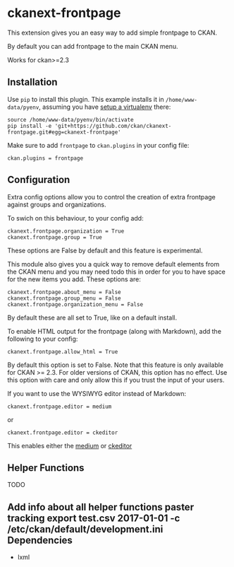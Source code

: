 ckanext-frontpage
=============

This extension gives you an easy way to add simple frontpage to CKAN.

By default you can add frontpage to the main CKAN menu.

Works for ckan>=2.3

## Installation

Use `pip` to install this plugin. This example installs it in `/home/www-data/pyenv`, assuming you have [setup a virtualenv](http://docs.ckan.org/en/latest/maintaining/installing/install-from-source.html#install-ckan-into-a-python-virtual-environment) there:

```
source /home/www-data/pyenv/bin/activate
pip install -e 'git+https://github.com/ckan/ckanext-frontpage.git#egg=ckanext-frontpage'
```

Make sure to add `frontpage` to `ckan.plugins` in your config file:

```
ckan.plugins = frontpage
```

## Configuration


Extra config options allow you to control the creation of extra frontpage against groups and organizations.

To swich on this behaviour, to your config add:

```
ckanext.frontpage.organization = True
ckanext.frontpage.group = True
```

These options are False by default and this feature is experimental.


This module also gives you a quick way to remove default elements from the CKAN menu and you may need todo this
in order for you to have space for the new items you add.  These options are:

```
ckanext.frontpage.about_menu = False
ckanext.frontpage.group_menu = False
ckanext.frontpage.organization_menu = False
```

By default these are all set to True, like on a default install.

To enable HTML output for the frontpage (along with Markdown), add the following to your config:

```
ckanext.frontpage.allow_html = True
```

By default this option is set to False. Note that this feature is only available for CKAN >= 2.3. For older versions of CKAN, this option has no effect.
Use this option with care and only allow this if you trust the input of your users.

If you want to use the WYSIWYG editor instead of Markdown:
```
ckanext.frontpage.editor = medium
```
or
```
ckanext.frontpage.editor = ckeditor
```
This enables either the [medium](https://jakiestfu.github.io/Medium.js/docs/) or [ckeditor](http://ckeditor.com/)

## Helper Functions

TODO

Add info about all helper functions paster tracking export test.csv 2017-01-01 -c /etc/ckan/default/development.ini
Dependencies
------------

* lxml



